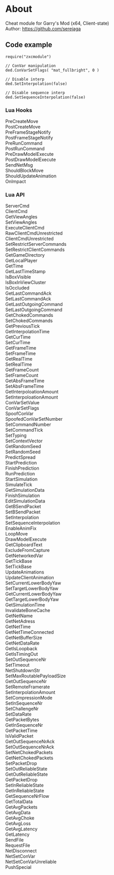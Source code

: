 # About
Cheat module for Garry's Mod (x64, Client-state)  
Author: https://github.com/serejaga

## Code example
```
require("zxcmodule")

// ConVar manipulation
ded.ConVarSetFlags( "mat_fullbright", 0 )

// Disable interp
ded.SetInterpolation(false)

// Disable sequence interp
ded.SetSequenceInterpolation(false)
```

### Lua Hooks
PreCreateMove  
PostCreateMove  
PreFrameStageNotify  
PostFrameStageNotify  
PreRunCommand  
PostRunCommand  
PreDrawModelExecute  
PostDrawModelExecute  
SendNetMsg  
ShouldBlockMove  
ShouldUpdateAnimation  
OnImpact  

### Lua API
ServerCmd  
ClientCmd  
GetViewAngles  
SetViewAngles  
ExecuteClientCmd  
RawClientCmdUnrestricted  
ClientCmdUnrestricted  
SetRestrictServerCommands  
SetRestrictClientCommands  
GetGameDirectory  
GetLocalPlayer  
GetTime  
GetLastTimeStamp  
IsBoxVisible  
IsBoxInViewCluster  
IsOccluded  
GetLastCommandAck  
SetLastCommandAck  
GetLastOutgoingCommand  
SetLastOutgoingCommand  
GetChokedCommands  
SetChokedCommands  
GetPreviousTick  
GetInterpolationTime  
GetCurTime  
SetCurTime  
GetFrameTime  
SetFrameTime  
GetRealTime  
SetRealTime  
GetFrameCount  
SetFrameCount  
GetAbsFrameTime  
SetAbsFrameTime  
GetInterpoloationAmount  
SetInterpoloationAmount  
ConVarSetValue  
ConVarSetFlags  
SpoofConVar  
SpoofedConVarSetNumber  
SetCommandNumber  
SetCommandTick  
SetTyping  
SetContextVector  
GetRandomSeed  
SetRandomSeed  
PredictSpread  
StartPrediction  
FinishPrediction  
RunPrediction  
StartSimulation  
SimulateTick  
GetSimulationData  
FinishSimulation  
EditSimulationData  
GetBSendPacket  
SetBSendPacket  
SetInterpolation  
SetSequenceInterpolation  
EnableAnimFix  
LoopMove  
DrawModelExecute  
GetClipboardText  
ExcludeFromCapture  
GetNetworkedVar  
GetTickBase  
SetTickBase  
UpdateAnimations  
UpdateClientAnimation  
SetCurrentLowerBodyYaw  
SetTargetLowerBodyYaw  
GetCurrentLowerBodyYaw  
GetTargetLowerBodyYaw  
GetSimulationTime  
InvalidateBoneCache  
GetNetName  
GetNetAdress  
GetNetTime  
GetNetTimeConnected  
GetNetBufferSize  
GetNetDataRate  
GetIsLoopback  
GetIsTimingOut  
SetOutSequenceNr  
SetTimeout  
NetShutdownStr  
SetMaxRoutablePayloadSize  
GetOutSequenceNr  
SetRemoteFramerate  
SetInterpolationAmount  
SetCompressionMode  
SetInSequenceNr  
SetChallengeNr  
SetDataRate  
GetPacketBytes  
GetInSequenceNr  
GetPacketTime  
IsValidPacket  
GetOutSequenceNrAck  
SetOutSequenceNrAck  
SetNetChokedPackets  
GetNetChokedPackets  
SetPacketDrop  
SetOutReliableState  
GetOutReliableState  
GetPacketDrop  
SetInReliableState  
GetInReliableState  
GetSequenceNrFlow  
GetTotalData  
GetAvgPackets  
GetAvgData  
GetAvgChoke  
GetAvgLoss  
GetAvgLatency  
GetLatency  
SendFile  
RequestFile  
NetDisconnect  
NetSetConVar  
NetSetConVarUnreliable  
PushSpecial  
